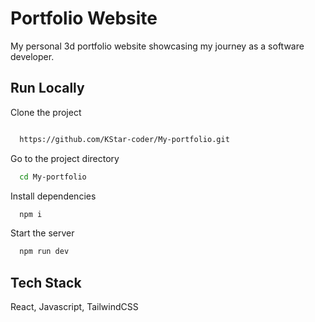 # Portfolio Website

My personal 3d portfolio website showcasing my journey as a software developer.

## Run Locally
Clone the project

```bash

  https://github.com/KStar-coder/My-portfolio.git
```

Go to the project directory

```bash
  cd My-portfolio
```

Install dependencies

```bash
  npm i
```

Start the server

```bash
  npm run dev
```

## Tech Stack

React, Javascript, TailwindCSS













